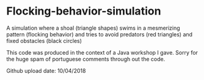 # Flocking-behavior-simulation
A simulation where a shoal  (triangle shapes) swims in a mesmerizing pattern (flocking behavior) and tries to avoid predators (red triangles) and fixed obstacles (black circles)

This code was produced in the context of a Java workshop I gave. Sorry for the huge spam of portuguese comments through out the code.

Github upload date: 10/04/2018

